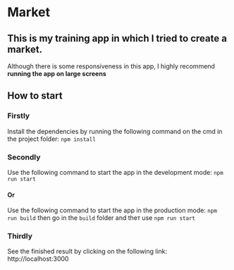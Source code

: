# Market
## This is my training app in which I tried to create a market.
 Although there is some responsiveness in this app, I highly recommend **running the app on large screens**
 
## How to start
### Firstly
Install the dependencies by running the following command on the cmd in the project folder: `npm install`
### Secondly
Use the following command to start the app in the development mode: `npm run start`
#### Or
Use the following command to start the app in the production mode: `npm run build`
then go in the `build` folder and theт use `npm run start`
### Thirdly
See the finished result by clicking on the following link: http://localhost:3000
